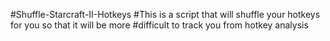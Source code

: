 #Shuffle-Starcraft-II-Hotkeys
#This is a script that will shuffle your hotkeys for you so that it will be more
#difficult to track you from hotkey analysis
